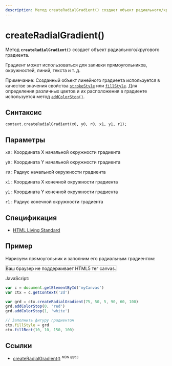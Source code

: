 ```yaml
---
description: Метод createRadialGradient() создает объект радиального/кругового градиента
---
```


# createRadialGradient()

Метод **`createRadialGradient()`** создает объект радиального/кругового градиента.

Градиент может использоваться для заливки прямоугольников, окружностей, линий, текста и т. д.

Примечание: Созданный объект линейного градиента используется в качестве значения свойства [`strokeStyle`](strokestyle.md) или [`fillStyle`](fillstyle.md). Для определения различных цветов и их расположения в градиенте используется метод [`addColorStop()`](<addcolorstop().md>).

## Синтаксис

```
context.createRadialGradient(x0, y0, r0, x1, y1, r1);
```

## Параметры

`x0`
: Координата X начальной окружности градиента

`y0`
: Координата Y начальной окружности градиента

`r0`
: Радиус начальной окружности градиента

`x1`
: Координата X конечной окружности градиента

`y1`
: Координата Y конечной окружности градиента

`r1`
: Радиус конечной окружности градиента

## Спецификация

- [HTML Living Standard](https://html.spec.whatwg.org/multipage/canvas.html#dom-context-2d-createradialgradient)

## Пример

Нарисуем прямоугольник и заполним его радиальным градиентом:

<canvas id="myCanvas" width="300" height="150" style="border:1px solid #d3d3d3;background:#ffffff;">
Ваш браузер не поддерживает HTML5 тег canvas.
</canvas>
<script>
window.onload=function(){
var c=document.getElementById("myCanvas");
var canvOK=1;
try {c.getContext("2d");}
catch (er) {canvOK=0;}
if (canvOK==1){
var ctx=c.getContext("2d");
var grd=ctx.createRadialGradient(75,50,5,90,60,100);
grd.addColorStop(0,"red");
grd.addColorStop(1,"white");
ctx.fillStyle=grd;
ctx.fillRect(10,10,150,100);}}
</script>

JavaScript:

```js
var c = document.getElementById('myCanvas')
var ctx = c.getContext('2d')

var grd = ctx.createRadialGradient(75, 50, 5, 90, 60, 100)
grd.addColorStop(0, 'red')
grd.addColorStop(1, 'white')

// Заполнить фигуру градиентом
ctx.fillStyle = grd
ctx.fillRect(10, 10, 150, 100)
```

## Ссылки

- [createRadialGradient()](https://developer.mozilla.org/en-US/docs/Web/API/CanvasRenderingContext2D/createRadialGradient) <sup><small>MDN (рус.)</small></sup>
